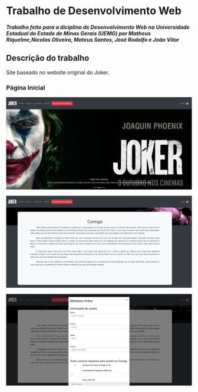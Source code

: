 # Trabalho de Desenvolvimento Web
***Trabalho feito para a diciplina de Desenvolvimento Web na Universidade Estadual do Estado de Minas Gerais (UEMG) por Matheus Riquelme,Nicolas Oliveira, Mateus Santos, José Rodolfo e João Vitor***

## Descrição do trabalho 
Site baseado no website original do Joker.

### Página Inicial


![Screeshot](https://raw.githubusercontent.com/R1quelme/Trabalho-desenvolvimento-web/master/.screenshot/Screenshot1.png)


![alt text](https://raw.githubusercontent.com/R1quelme/Trabalho-desenvolvimento-web/master/.screenshot/Screenshot2.png)


![alt text](https://raw.githubusercontent.com/R1quelme/Trabalho-desenvolvimento-web/master/.screenshot/Screenshot3.png)